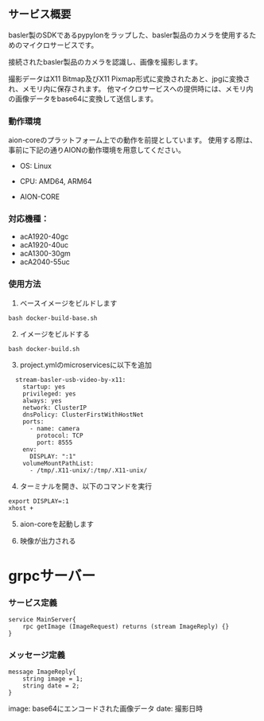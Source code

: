 ## サービス概要
basler製のSDKであるpypylonをラップした、basler製品のカメラを使用するためのマイクロサービスです。

接続されたbasler製品のカメラを認識し、画像を撮影します。

撮影データはX11 Bitmap及びX11 Pixmap形式に変換されたあと、jpgに変換され、メモリ内に保存されます。
他マイクロサービスへの提供時には、メモリ内の画像データをbase64に変換して送信します。

### 動作環境
aion-coreのプラットフォーム上での動作を前提としています。 使用する際は、事前に下記の通りAIONの動作環境を用意してください。
- OS: Linux

- CPU: AMD64, ARM64

- AION-CORE
### 対応機種：
- acA1920-40gc
- acA1920-40uc
- acA1300-30gm
- acA2040-55uc

### 使用方法

1. ベースイメージをビルドします
```
bash docker-build-base.sh
```

2. イメージをビルドする
```
bash docker-build.sh
```

3. project.ymlのmicroservicesに以下を追加
```
  stream-basler-usb-video-by-x11:
    startup: yes
    privileged: yes
    always: yes
    network: ClusterIP
    dnsPolicy: ClusterFirstWithHostNet
    ports:
      - name: camera
        protocol: TCP
        port: 8555
    env:
      DISPLAY: ":1"
    volumeMountPathList:
      - /tmp/.X11-unix/:/tmp/.X11-unix/
```

4. ターミナルを開き、以下のコマンドを実行
```
export DISPLAY=:1
xhost +
```

5. aion-coreを起動します

6. 映像が出力される

# grpcサーバー

### サービス定義
```
service MainServer{
	rpc getImage (ImageRequest) returns (stream ImageReply) {}
}
```

### メッセージ定義
```
message ImageReply{
	string image = 1;
	string date = 2;
}
```

image: base64にエンコードされた画像データ
date: 撮影日時

